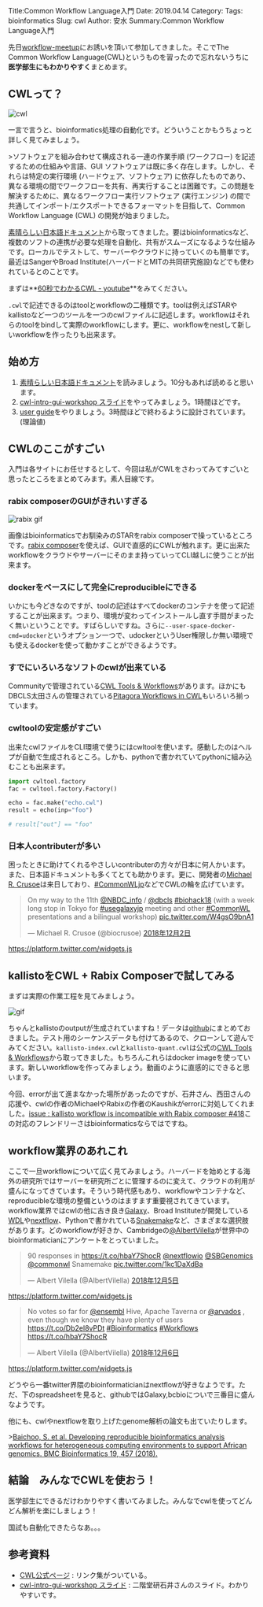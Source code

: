 Title:Common Workflow Language入門
Date: 2019.04.14
Category:
Tags: bioinformatics
Slug: cwl
Author: 安水
Summary:Common Workflow Language入門

先日[workflow-meetup](https://github.com/manabuishii/workflow-meetup/wiki/20181126)にお誘いを頂いて参加してきました。そこでThe Common Workflow Language(CWL)というものを習ったので忘れないうちに**医学部生にもわかりやすく**まとめます。

## CWLって？

![cwl](https://github.com/common-workflow-language/cwl-website/blob/master/site/CWL-Logo-Header.png?raw=true)

一言で言うと、bioinformatics処理の自動化です。どういうことかもうちょっと詳しく見てみましょう。

&gt;ソフトウェアを組み合わせて構成される一連の作業手順 (ワークフロー) を記述するための仕組みや言語、GUI ソフトウェアは既に多く存在します。しかし、それらは特定の実行環境 (ハードウェア、ソフトウェア) に依存したものであり、異なる環境の間でワークフローを共有、再実行することは困難です。この問題を解決するために、異なるワークフロー実行ソフトウェア (実行エンジン) の間で共通してインポート/エクスポートできるフォーマットを目指して、Common Workflow Language (CWL) の開発が始まりました。

[素晴らしい日本語ドキュメント](https://github.com/pitagora-galaxy/cwl/wiki/CWL-Start-Guide-JP)から取ってきました。要はbioinformaticsなど、複数のソフトの連携が必要な処理を自動化、共有がスムーズになるような仕組みです。ローカルでテストして、サーバーやクラウドに持っていくのも簡単です。最近はSangerやBroad Institute(ハーバードとMITの共同研究施設)などでも使われているとのことです。

まずは**[60秒でわかるCWL - youtube](https://www.youtube.com/embed/86eY8xs-Vo8?cc_load_policy=1&amp;cc_lang_pref=ja&amp;autoplay=1)**をみてください。

`.cwl`で記述できるのはtoolとworkflowの二種類です。toolは例えばSTARやkallistoなど一つのツールを一つのcwlファイルに記述します。workflowはそれらのtoolをbindして実際のworkflowにします。更に、workflowをnestして新しいworkflowを作ったりも出来ます。

## 始め方

1. [素晴らしい日本語ドキュメント](https://github.com/pitagora-galaxy/cwl/wiki/CWL-Start-Guide-JP)を読みましょう。10分もあれば読めると思います。
2. [cwl-intro-gui-workshop スライド](https://docs.google.com/presentation/d/13K6BKQoimiaOIFSnComw8in3HlCxEm820OASP8_jnDI/edit?usp=sharing)をやってみましょう。1時間ほどです。
3. [user guide](http://www.commonwl.org/user_guide/)をやりましょう。3時間ほどで終わるように設計されています。(理論値)

## CWLのここがすごい

入門は各サイトにお任せするとして、今回は私がCWLをさわってみてすごいと思ったところをまとめてみます。素人目線です。

### rabix composerのGUIがきれいすぎる

![rabix gif](https://github.com/rabix/composer/raw/master/doc/images/workflows.gif)

画像はbioinformaticsでお馴染みのSTARをrabix composerで操っているところです。[rabix composer](http://rabix.io/)を使えば、GUIで直感的にCWLが触れます。更に出来たworkflowをクラウドやサーバーにそのまま持っていってCLI越しに使うことが出来ます。

### dockerをベースにして完全にreproducibleにできる

いかにも今どきなのですが、toolの記述はすべてdockerのコンテナを使って記述することが出来ます。つまり、環境が変わってインストールし直す手間がまったく無いということです。すばらしいですね。さらに`--user-space-docker-cmd=udocker`というオプション一つで、udockerというUser権限しか無い環境でも使えるdockerを使って動かすことができるようです。

### すでにいろいろなソフトのcwlが出来ている

Communityで管理されている[CWL Tools &amp; Workflows](https://github.com/common-workflow-language/workflows)があります。ほかにもDBCLS太田さんの管理されている[Pitagora Workflows in CWL](https://github.com/pitagora-galaxy/cwl)もいろいろ揃っています。

### cwltoolの安定感がすごい

出来たcwlファイルをCLI環境で使うにはcwltoolを使います。感動したのはヘルプが自動で生成されるところ。しかも、pythonで書かれていてpythonに組み込むことも出来ます。

```python
import cwltool.factory
fac = cwltool.factory.Factory()

echo = fac.make("echo.cwl")
result = echo(inp="foo")

# result["out"] == "foo"
```

### 日本人contributerが多い

困ったときに助けてくれるやさしいcontributerの方々が日本に何人かいます。また、日本語ドキュメントも多くてとても助かります。更に、開発者の[Michael R. Crusoe](https://twitter.com/biocrusoe)は来日しており、[#CommonWLjp](https://twitter.com/hashtag/CommonWLjp?src=hash)などでCWLの輪を広げています。

<blockquote class="twitter-tweet" data-lang="ja"><p lang="en" dir="ltr">On my way to the 11th <a href="https://twitter.com/NBDC_info?ref_src=twsrc%5Etfw">@NBDC_info</a> / <a href="https://twitter.com/dbcls?ref_src=twsrc%5Etfw">@dbcls</a> <a href="https://twitter.com/hashtag/biohack18?src=hash&amp;ref_src=twsrc%5Etfw">#biohack18</a> (with a week long stop in Tokyo for <a href="https://twitter.com/hashtag/usegalaxyjp?src=hash&amp;ref_src=twsrc%5Etfw">#usegalaxyjp</a> meeting and other <a href="https://twitter.com/hashtag/CommonWL?src=hash&amp;ref_src=twsrc%5Etfw">#CommonWL</a> presentations and a bilingual workshop) <a href="https://t.co/W4gsO9bnA1">pic.twitter.com/W4gsO9bnA1</a></p>&mdash; Michael R. Crusoe (@biocrusoe) <a href="https://twitter.com/biocrusoe/status/1069104245100748801?ref_src=twsrc%5Etfw">2018年12月2日</a></blockquote>
<a href="https://platform.twitter.com/widgets.js">https://platform.twitter.com/widgets.js</a>


## kallistoをCWL + Rabix Composerで試してみる

まずは実際の作業工程を見てみましょう。

![gif](https://github.com/yyoshiaki/cwl_user_guide/blob/master/kallisto/kallisto.gif?raw=true)

ちゃんとkallistoのoutputが生成されていますね！データは[github](https://github.com/yyoshiaki/cwl_user_guide/tree/master/kallisto)にまとめておきました。テスト用のシーケンスデータも付けてあるので、クローンして遊んでみてください。`kallisto-index.cwl`と`kallisto-quant.cwl`は公式の[CWL Tools &amp; Workflows](https://github.com/common-workflow-language/workflows)から取ってきました。もちろんこれらはdocker imageを使っています。新しいworkflowを作ってみましょう。動画のように直感的にできると思います。

今回、errorが出て進まなかった場所があったのですが、石井さん、西田さんの応援や、cwlの作者のMichaelやRabixの作者のKaushikがerrorに対処してくれました。[issue : kallisto workflow is incompatible with Rabix composer #418](https://github.com/rabix/composer/issues/418#issuecomment-444257454)この対応のフレンドリーさはbioinformaticsならではですね。

## workflow業界のあれこれ

ここで一旦workflowについて広く見てみましょう。ハーバードを始めとする海外の研究所ではサーバーを研究所ごとに管理するのに変えて、クラウドの利用が盛んになってきています。そういう時代感もあり、workflowやコンテナなど、reproducibleな環境の整備というのはますます重要視されてきています。workflow業界ではcwlの他に古き良き[Galaxy](http://wiki.pitagora-galaxy.org/wiki/index.php/Workflows)、Broad Instituteが開発している[WDL](https://software.broadinstitute.org/wdl/)や[nextflow](https://www.nextflow.io/)、Pythonで書かれている[Snakemake](https://snakemake.readthedocs.io/en/stable/)など、さまざまな選択肢があります。どのworkflowが好きか、Cambridgeの[@AlbertVilella](https://twitter.com/@AlbertVilella)が世界中のbioinformaticianにアンケートをとっていました。

<blockquote class="twitter-tweet" data-lang="ja"><p lang="en" dir="ltr">90 responses in <a href="https://t.co/hbaY7ShocR">https://t.co/hbaY7ShocR</a> <a href="https://twitter.com/nextflowio?ref_src=twsrc%5Etfw">@nextflowio</a> <a href="https://twitter.com/SBGenomics?ref_src=twsrc%5Etfw">@SBGenomics</a> <a href="https://twitter.com/commonwl?ref_src=twsrc%5Etfw">@commonwl</a> Snamemake <a href="https://t.co/1kc1DaXdBa">pic.twitter.com/1kc1DaXdBa</a></p>&mdash; Albert Vilella (@AlbertVilella) <a href="https://twitter.com/AlbertVilella/status/1070219898306084865?ref_src=twsrc%5Etfw">2018年12月5日</a></blockquote>
<a href="https://platform.twitter.com/widgets.js">https://platform.twitter.com/widgets.js</a>


<blockquote class="twitter-tweet" data-lang="ja"><p lang="en" dir="ltr">No votes so far for <a href="https://twitter.com/ensembl?ref_src=twsrc%5Etfw">@ensembl</a> Hive, Apache Taverna or <a href="https://twitter.com/arvados?ref_src=twsrc%5Etfw">@arvados</a> , even though we know they have plenty of users <a href="https://t.co/Db2el8vPDt">https://t.co/Db2el8vPDt</a> <a href="https://twitter.com/hashtag/Bioinformatics?src=hash&amp;ref_src=twsrc%5Etfw">#Bioinformatics</a> <a href="https://twitter.com/hashtag/Workflows?src=hash&amp;ref_src=twsrc%5Etfw">#Workflows</a> <a href="https://t.co/hbaY7ShocR">https://t.co/hbaY7ShocR</a></p>&mdash; Albert Vilella (@AlbertVilella) <a href="https://twitter.com/AlbertVilella/status/1070579264192462849?ref_src=twsrc%5Etfw">2018年12月6日</a></blockquote>
<a href="https://platform.twitter.com/widgets.js">https://platform.twitter.com/widgets.js</a>

どうやら一番twitter界隈のbioinformaticianはnextflowが好きなようです。ただ、下のspreadsheetを見ると、githubではGalaxy,bcbioについで三番目に盛んなようです。

他にも、cwlやnextflowを取り上げたgenome解析の論文も出ていたりします。

&gt;[Baichoo, S. et al. Developing reproducible bioinformatics analysis workflows for heterogeneous computing environments to support African genomics. BMC Bioinformatics 19, 457 (2018).](https://bmcbioinformatics.biomedcentral.com/articles/10.1186/s12859-018-2446-1)

## 結論　みんなでCWLを使おう！

医学部生にできるだけわかりやすく書いてみました。みんなでcwlを使ってどんどん解析を楽にしましょう！

国試も自動化できたらなあ。。。

## 参考資料

- [CWL公式ページ](https://www.commonwl.org/) : リンク集がついている。
- [cwl-intro-gui-workshop スライド](https://docs.google.com/presentation/d/13K6BKQoimiaOIFSnComw8in3HlCxEm820OASP8_jnDI/edit?usp=sharing) : 二階堂研石井さんのスライド。わかりやすいです。
